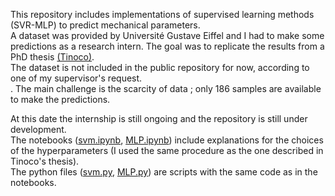 This repository includes implementations of supervised learning methods (SVR-MLP) to predict mechanical parameters. <br>
A dataset was provided by Université Gustave Eiffel and I had to make some predictions as a research intern. The goal was to replicate the results from a PhD thesis [(Tinoco)](https://www.proquest.com/openview/171f3c95ef0aca3ae73da8b8c725a87e/1?pq-origsite=gscholar&cbl=2026366). <br>
The dataset is not included in the public repository for now, according to one of my supervisor's request. <br>. The main challenge is the scarcity of data ; only 186 samples are available to make the predictions.

At this date the internship is still ongoing and the repository is still under development. <br>
The notebooks ([svm.ipynb](svm.ipynb), [MLP.ipynb](MLP.ipynb)) include explanations for the choices of the hyperparameters (I used the same procedure as the one described in Tinoco's thesis). <br>
The python files ([svm.py](svm.py), [MLP.py](MLP.py)) are scripts with the same code as in the notebooks.